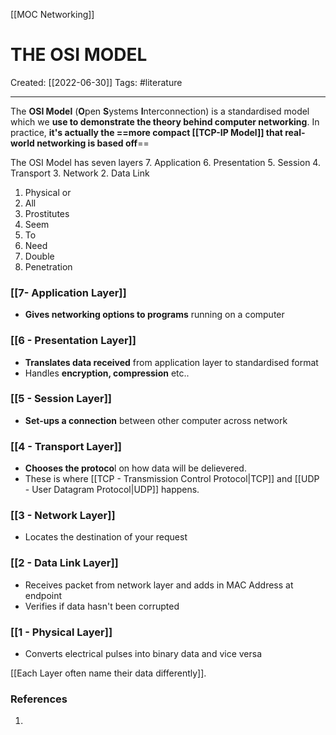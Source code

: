 [[MOC Networking]]

# THE OSI MODEL
Created:  [[2022-06-30]]
Tags: #literature 

---
The **OSI Model** (**O**pen **S**ystems **I**nterconnection) is a standardised model which we **use to demonstrate the theory behind computer networking**. In practice, **it's actually the ==more compact [[TCP-IP Model]] that real-world networking is based off**==





The OSI Model has seven layers
7. Application
6. Presentation
5. Session
4. Transport
3. Network
2. Data Link
1.  Physical 
or
7. All
6. Prostitutes
5. Seem
4. To
3. Need
2. Double
1. Penetration


### [[7- Application Layer]] 
- **Gives networking options to programs** running on a computer


### [[6 - Presentation Layer]]
- **Translates data received** from application layer to standardised format 
- Handles **encryption, compression** etc..


### [[5 - Session Layer]]
- **Set-ups a connection** between other computer across network


### [[4 - Transport Layer]]
- **Chooses the protoco**l on how data will be delievered. 
- These is where [[TCP - Transmission Control Protocol|TCP]] and [[UDP - User Datagram Protocol|UDP]] happens.


### [[3 - Network Layer]]
- Locates the destination of your request


### [[2 - Data Link Layer]]
- Receives packet from network layer and adds in MAC Address at endpoint
- Verifies if data hasn't been corrupted


### [[1 - Physical Layer]]
- Converts electrical pulses into binary data and vice versa






[[Each Layer often name their data differently]].







### References
1. 